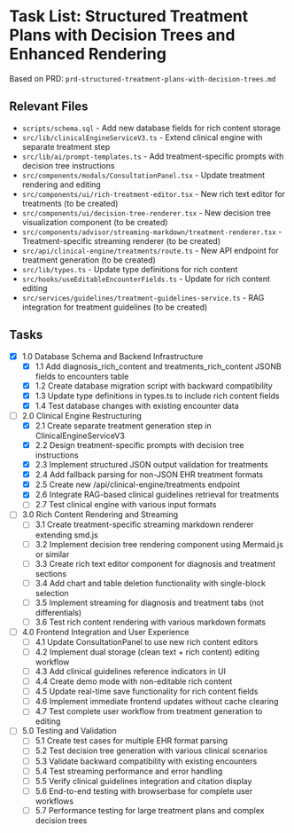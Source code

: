 # Task List: Structured Treatment Plans with Decision Trees and Enhanced Rendering

Based on PRD: `prd-structured-treatment-plans-with-decision-trees.md`

## Relevant Files
- `scripts/schema.sql` - Add new database fields for rich content storage
- `src/lib/clinicalEngineServiceV3.ts` - Extend clinical engine with separate treatment step
- `src/lib/ai/prompt-templates.ts` - Add treatment-specific prompts with decision tree instructions
- `src/components/modals/ConsultationPanel.tsx` - Update treatment rendering and editing
- `src/components/ui/rich-treatment-editor.tsx` - New rich text editor for treatments (to be created)
- `src/components/ui/decision-tree-renderer.tsx` - New decision tree visualization component (to be created)
- `src/components/advisor/streaming-markdown/treatment-renderer.tsx` - Treatment-specific streaming renderer (to be created)
- `src/api/clinical-engine/treatments/route.ts` - New API endpoint for treatment generation (to be created)
- `src/lib/types.ts` - Update type definitions for rich content
- `src/hooks/useEditableEncounterFields.ts` - Update for rich content editing
- `src/services/guidelines/treatment-guidelines-service.ts` - RAG integration for treatment guidelines (to be created)

## Tasks

- [x] 1.0 Database Schema and Backend Infrastructure
  - [x] 1.1 Add diagnosis_rich_content and treatments_rich_content JSONB fields to encounters table
  - [x] 1.2 Create database migration script with backward compatibility
  - [x] 1.3 Update type definitions in types.ts to include rich content fields
  - [x] 1.4 Test database changes with existing encounter data

- [ ] 2.0 Clinical Engine Restructuring
  - [x] 2.1 Create separate treatment generation step in ClinicalEngineServiceV3
  - [x] 2.2 Design treatment-specific prompts with decision tree instructions
  - [x] 2.3 Implement structured JSON output validation for treatments
  - [x] 2.4 Add fallback parsing for non-JSON EHR treatment formats
  - [x] 2.5 Create new /api/clinical-engine/treatments endpoint
  - [x] 2.6 Integrate RAG-based clinical guidelines retrieval for treatments
  - [ ] 2.7 Test clinical engine with various input formats

- [ ] 3.0 Rich Content Rendering and Streaming
  - [ ] 3.1 Create treatment-specific streaming markdown renderer extending smd.js
  - [ ] 3.2 Implement decision tree rendering component using Mermaid.js or similar
  - [ ] 3.3 Create rich text editor component for diagnosis and treatment sections
  - [ ] 3.4 Add chart and table deletion functionality with single-block selection
  - [ ] 3.5 Implement streaming for diagnosis and treatment tabs (not differentials)
  - [ ] 3.6 Test rich content rendering with various markdown formats

- [ ] 4.0 Frontend Integration and User Experience
  - [ ] 4.1 Update ConsultationPanel to use new rich content editors
  - [ ] 4.2 Implement dual storage (clean text + rich content) editing workflow
  - [ ] 4.3 Add clinical guidelines reference indicators in UI
  - [ ] 4.4 Create demo mode with non-editable rich content
  - [ ] 4.5 Update real-time save functionality for rich content fields
  - [ ] 4.6 Implement immediate frontend updates without cache clearing
  - [ ] 4.7 Test complete user workflow from treatment generation to editing

- [ ] 5.0 Testing and Validation
  - [ ] 5.1 Create test cases for multiple EHR format parsing
  - [ ] 5.2 Test decision tree generation with various clinical scenarios
  - [ ] 5.3 Validate backward compatibility with existing encounters
  - [ ] 5.4 Test streaming performance and error handling
  - [ ] 5.5 Verify clinical guidelines integration and citation display
  - [ ] 5.6 End-to-end testing with browserbase for complete user workflows
  - [ ] 5.7 Performance testing for large treatment plans and complex decision trees 